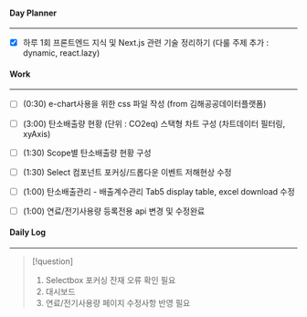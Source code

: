 
#### Day Planner
---
- [x] 하루 1회 프론트엔드 지식 및 Next.js 관련 기술 정리하기 (다룰 주제 추가 : dynamic, react.lazy)


#### Work
---
- [ ] (0:30) e-chart사용을 위한 css 파일 작성 (from 김해공공데이터플랫폼)
- [ ] (3:00) 탄소배출량 현황 (단위 : CO2eq) 스택형 차트 구성 (차트데이터 필터링, xyAxis)
- [ ] (1:30) Scope별 탄소배출량 현황 구성
- [ ] (1:30) Select 컴포넌트 포커싱/드롭다운 이벤트 저해현상 수정
- [ ] (1:00) 탄소배출관리 - 배출계수관리 Tab5 display table, excel download 수정
- [ ] (1:00) 연료/전기사용량 등록전용 api 변경 및 수정완료


#### Daily Log
---
> [!question]
> 1. Selectbox 포커싱 잔재 오류 확인 필요
> 2. 대시보드
> 3. 연료/전기사용량 페이지 수정사항 반영 필요


